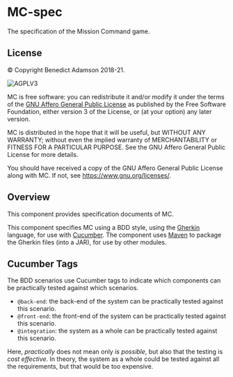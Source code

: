 # MC-spec
The specification of the Mission Command game.

## License

© Copyright Benedict Adamson 2018-21.
 
![AGPLV3](https://www.gnu.org/graphics/agplv3-with-text-162x68.png)

MC is free software: you can redistribute it and/or modify
it under the terms of the
[GNU Affero General Public License](https://www.gnu.org/licenses/agpl.html)
as published by the Free Software Foundation, either version 3 of the License, or
(at your option) any later version.

MC is distributed in the hope that it will be useful,
but WITHOUT ANY WARRANTY; without even the implied warranty of
MERCHANTABILITY or FITNESS FOR A PARTICULAR PURPOSE.  See the
GNU Affero General Public License for more details.

You should have received a copy of the GNU Affero General Public License
along with MC.  If not, see <https://www.gnu.org/licenses/>.

## Overview

This component provides specification documents of MC.

This component specifies MC using a BDD style, using the
[Gherkin](https://cucumber.io/docs/gherkin/)
language, for use with
[Cucumber](https://docs.cucumber.io/cucumber/).
The component uses [Maven](https://maven.apache.org/)
to package the Gherkin files (into a JAR), for use by other modules.

## Cucumber Tags

The BDD scenarios use Cucumber tags to indicate which components can be practically tested against which scenarios.
* `@back-end`: the back-end of the system can be practically tested against this scenario.
* `@front-end`: the front-end of the system can be practically tested against this scenario.
* `@integration`: the system as a whole can be practically tested against this scenario.

Here, *practically* does not mean only *is possible*, but also that the testing is *cost effective*.
In theory, the system as a whole could be tested against all the  requirements,
but that would be too expensive.